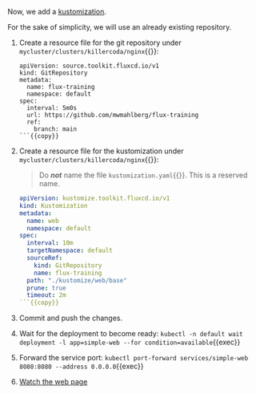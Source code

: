 Now, we add a [kustomization](https://kustomize.io).

For the sake of simplicity, we will use an already existing repository.

1. Create a resource file for the git repository under `mycluster/clusters/killercoda/nginx`{{}}:

    ```
    apiVersion: source.toolkit.fluxcd.io/v1
    kind: GitRepository
    metadata:
      name: flux-training
      namespace: default
    spec:
      interval: 5m0s
      url: https://github.com/mwmahlberg/flux-training
      ref:
        branch: main
    ```{{copy}}

2. Create a resource file for the kustomization under `mycluster/clusters/killercoda/nginx`{{}}:

    > Do ***not*** name the file `kustomization.yaml`{{}}. This is a reserved name.

    ```yaml
    apiVersion: kustomize.toolkit.fluxcd.io/v1
    kind: Kustomization
    metadata:
      name: web
      namespace: default
    spec:
      interval: 10m
      targetNamespace: default
      sourceRef:
        kind: GitRepository
        name: flux-training
      path: "./kustomize/web/base"
      prune: true
      timeout: 2m
    ```{{copy}}

3. Commit and push the changes.
4. Wait for the deployment to become ready: `kubectl -n default wait deployment -l app=simple-web --for condition=available`{{exec}}
5. Forward the service port: `kubectl port-forward services/simple-web 8080:8080 --address 0.0.0.0`{{exec}}
6. [Watch the web page]({{TRAFFIC_HOST1_8080}})